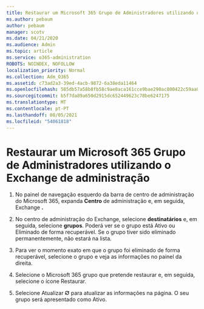 ```yaml
---
title: Restaurar um Microsoft 365 Grupo de Administradores utilizando o Exchange de administração
ms.author: pebaum
author: pebaum
manager: scotv
ms.date: 04/21/2020
ms.audience: Admin
ms.topic: article
ms.service: o365-administration
ROBOTS: NOINDEX, NOFOLLOW
localization_priority: Normal
ms.collection: Adm_O365
ms.assetid: c73ad2a3-39ed-4acb-9872-6a38eda11464
ms.openlocfilehash: 585db57a58b8fb58c9ae0aca161cce9bae290ac800422c59aa053ee7f19461fd
ms.sourcegitcommit: b5f7da89a650d2915dc652449623c78be6247175
ms.translationtype: MT
ms.contentlocale: pt-PT
ms.lasthandoff: 08/05/2021
ms.locfileid: "54061818"
---
```

# <a name="restore-a-microsoft-365-group-using-the-exchange-admin-center"></a>Restaurar um Microsoft 365 Grupo de Administradores utilizando o Exchange de administração

1. No painel de navegação esquerdo da barra de centro de administração do Microsoft 365, expanda **Centro** de administração e, em seguida, Exchange **.**
    
2. No centro de administração do Exchange, selecione **destinatários** e, em seguida, selecione **grupos**. Poderá ver se o grupo está Ativo ou Eliminado de forma recuperável. Se o grupo tiver sido eliminado permanentemente, não estará na lista.
    
3. Para ver o momento exato em que o grupo foi eliminado de forma recuperável, selecione o grupo e veja as informações no painel da direita.
    
4. Selecione o Microsoft 365 grupo que pretende restaurar e, em seguida, selecione o ícone Restaurar.
    
5. Selecione Atualizar ![Ícone Atualizar](media/6464df90-2a91-4c1f-92a6-9a38c7696ac3.gif) para atualizar as informações na página. O seu grupo será apresentado como Ativo. 
    

